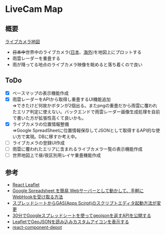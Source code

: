 # LiveCam Map

## 概要

[ライブカメラ地図](https://livecam-map.herokuapp.com/)

- ~~日本中~~世界中のライブカメラ([日本](https://livecam.asia/)、[海外](https://www.cametan.com/world/))を地図上にプロットする
- 雨雲レーダーを重畳する
- 雨が降ってる地点のライブカメラ映像を眺めると落ち着くので良い

## ToDo

- [x] ベースマップの表示機能作成
- [x] 雨雲レーダーをAPIから取得し重畳するUI機能追加  
⇒できたけど何故かボタンが2個出る。またpngの重畳だから雨雲に覆われたエリア判定に使えない。バックエンドで雨雲レーダー画像生成処理を自前で書いた方が拡張性高くて良いかも。
- [x] ライブカメラの位置情報整備  
⇒Google SpreadSheetに位置情報保存してJSONとして取得するAPI的な使い方で実現。DBに移すか考え中。
- [ ] ライブカメラの登録UI作成
- [ ] 雨雲に覆われたエリアに含まれるライブカメラ一覧の表示機能作成
- [ ] 世界地図上で昼/夜区別用レイヤ重畳機能作成

## 参考
- [React Leaflet](https://react-leaflet.js.org/)
- [Google Spreadsheet を簡易 Webサーバーとして動かして、手軽にWebHookを受け取る方法](https://qiita.com/kunichiko/items/7f64c7c80b44b15371a3)
- [スプレッドシートからGAS(Apps Scirpt)のスクリプトエディタ起動方法が変更](https://auto-worker.com/blog/?p=4607)
- [30分でGoogleスプレッドシートを使ってgeojsonを返すAPIを公開する](https://qiita.com/zero3/items/0a56be4f7dfc4b74ca88)
- [LeafletでGeoJSONを読み込みカスタムアイコンを表示する](https://qiita.com/asahina820/items/7ea0ac3fc2fbbbe7512a)
- [react-component-depot](https://github.com/codegeous/react-component-depot/blob/master/src/pages/Leaflet/markers.js)
